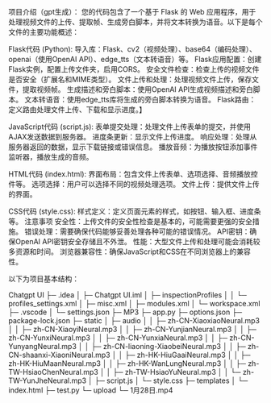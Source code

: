 项目介绍（gpt生成）：
您的代码包含了一个基于 Flask 的 Web 应用程序，用于处理视频文件的上传、提取帧、生成旁白脚本，并将文本转换为语音。以下是每个文件的主要功能概述：

Flask代码 (Python):
导入库：Flask、cv2（视频处理）、base64（编码处理）、openai（使用OpenAI API）、edge_tts（文本转语音）等。
Flask应用配置：创建Flask实例，配置上传文件夹，启用CORS。
安全文件检查：检查上传的视频文件是否安全（扩展名和MIME类型）。
文件上传和处理：处理视频文件上传，保存文件，提取视频帧。
生成描述和旁白脚本：使用OpenAI API生成视频描述和旁白脚本。
文本转语音：使用edge_tts库将生成的旁白脚本转换为语音。
Flask路由：定义路由处理文件上传、下载和显示进度。】

JavaScript代码 (script.js):
表单提交处理：处理文件上传表单的提交，并使用AJAX发送数据到服务器。
进度条更新：显示文件上传进度。
响应处理：处理从服务器返回的数据，显示下载链接或错误信息。
播放音频：为播放按钮添加事件监听器，播放生成的音频。

HTML代码 (index.html):
界面布局：包含文件上传表单、选项选择、音频播放控件等。
选项选择：用户可以选择不同的视频处理选项。
文件上传：提供文件上传的界面。

CSS代码 (style.css):
样式定义：定义页面元素的样式，如按钮、输入框、进度条等。
注意事项
安全性：上传文件的安全性检查是基本的，可能需要更强的安全措施。
错误处理：需要确保代码能够妥善处理各种可能的错误情况。
API密钥：确保OpenAI API密钥安全存储且不外泄。
性能：大型文件上传和处理可能会消耗较多资源和时间。
浏览器兼容性：确保JavaScript和CSS在不同浏览器上的兼容性。

以下为项目基本结构：





Chatgpt UI
├─ .idea
│  ├─ Chatgpt UI.iml
│  ├─ inspectionProfiles
│  │  └─ profiles_settings.xml
│  ├─ misc.xml
│  ├─ modules.xml
│  └─ workspace.xml
├─ .vscode
│  └─ settings.json
├─ MP3
├─ app.py
├─ options.json
├─ package-lock.json
├─ static
│  ├─ audio
│  │  ├─ zh-CN-XiaoxiaoNeural.mp3
│  │  ├─ zh-CN-XiaoyiNeural.mp3
│  │  ├─ zh-CN-YunjianNeural.mp3
│  │  ├─ zh-CN-YunxiNeural.mp3
│  │  ├─ zh-CN-YunxiaNeural.mp3
│  │  ├─ zh-CN-YunyangNeural.mp3
│  │  ├─ zh-CN-liaoning-XiaobeiNeural.mp3
│  │  ├─ zh-CN-shaanxi-XiaoniNeural.mp3
│  │  ├─ zh-HK-HiuGaaiNeural.mp3
│  │  ├─ zh-HK-HiuMaanNeural.mp3
│  │  ├─ zh-HK-WanLungNeural.mp3
│  │  ├─ zh-TW-HsiaoChenNeural.mp3
│  │  ├─ zh-TW-HsiaoYuNeural.mp3
│  │  └─ zh-TW-YunJheNeural.mp3
│  ├─ script.js
│  └─ style.css
├─ templates
│  └─ index.html
├─ test.py
└─ upload
   └─ 1月28日.mp4

```